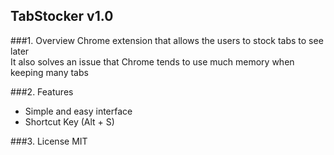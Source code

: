 TabStocker v1.0
---------------
###1. Overview
Chrome extension that allows the users to stock tabs to see later  
It also solves an issue that Chrome tends to use much memory when keeping many tabs

###2. Features
- Simple and easy interface
- Shortcut Key (Alt + S)

###3. License
MIT

